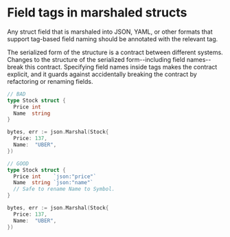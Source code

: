 # Field tags in marshaled structs

Any struct field that is marshaled into JSON, YAML, or other formats that support tag-based field naming should be annotated with the relevant tag.

The serialized form of the structure is a contract between different systems. Changes to the structure of the serialized form--including field names--break this contract. Specifying field names inside tags makes the contract explicit, and it guards against accidentally breaking the contract by refactoring or renaming fields.

```go
// BAD
type Stock struct {
  Price int
  Name  string
}

bytes, err := json.Marshal(Stock{
  Price: 137,
  Name:  "UBER",
})
```

```go
// GOOD
type Stock struct {
  Price int    `json:"price"`
  Name  string `json:"name"`
  // Safe to rename Name to Symbol.
}

bytes, err := json.Marshal(Stock{
  Price: 137,
  Name:  "UBER",
})
```

